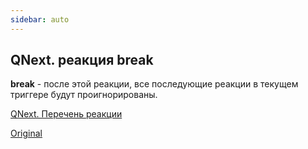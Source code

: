 ```yaml
---
sidebar: auto
---
```


## QNext. реакция break

**break** - после этой реакции, все последующие реакции в текущем триггере будут проигнорированы.



[QNext. Перечень реакции](/docs-test/ph/reactions)

[Original](https://telegra.ph/QNext-admin-reaction-break-05-09)